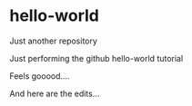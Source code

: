 # hello-world
Just another repository

Just performing the github hello-world tutorial

Feels gooood....

And here are the edits...
